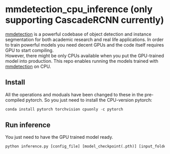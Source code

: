 # mmdetection_cpu_inference (only supporting CascadeRCNN currently)

[mmdetection](https://github.com/open-mmlab/mmdetection) is a powerful codebase of object detection and instance segmentation for both academic research and real life applications. In order to train powerful models you need decent GPUs and the code itself requires GPU to start compiling.\
However, there might be only CPUs available when you put the GPU-trained model into production. This repo enables running the models trained with [mmdetection](https://github.com/open-mmlab/mmdetection) on CPU.

## Install
All the operations and moduals have been changed to these in the pre-compiled pytorch. So you just need to install the CPU-version pytorch:
```python
conda install pytorch torchvision cpuonly -c pytorch
```

## Run inference
You just need to have the GPU trained model ready.
```python
python inference.py [config_file] [model_checkpoint(.pth)] [input_folder] [output_folder]
```
